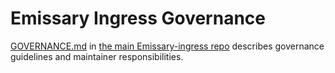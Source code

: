 # Emissary Ingress Governance

[GOVERNANCE.md](https://github.com/emissary-ingress/emissary/blob/master/GOVERNANCE.md)
in [the main Emissary-ingress repo](https://github.com/emissary-ingress/emissary) describes governance guidelines and maintainer responsibilities.
